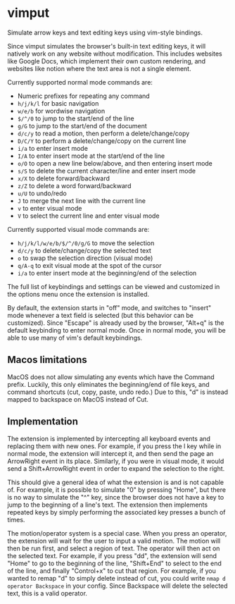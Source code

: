 # vimput

Simulate arrow keys and text editing keys using vim-style bindings.

Since vimput simulates the browser's built-in text editing keys, it
will natively work on any website without modification. This includes
websites like Google Docs, which implement their own custom rendering,
and websites like notion where the text area is not a single element.

Currently supported normal mode commands are:
- Numeric prefixes for repeating any command
- `h/j/k/l` for basic navigation
- `w/e/b` for wordwise navigation
- `$/^/0` to jump to the start/end of the line
- `g/G` to jump to the start/end of the document
- `d/c/y` to read a motion, then perform a delete/change/copy
- `D/C/Y` to perform a delete/change/copy on the current line
- `i/a` to enter insert mode
- `I/A` to enter insert mode at the start/end of the line
- `o/O` to open a new line below/above, and then entering insert mode
- `s/S` to delete the current character/line and enter insert mode
- `x/X` to delete forward/backward
- `z/Z` to delete a word forward/backward
- `u/U` to undo/redo
- `J` to merge the next line with the current line
- `v` to enter visual mode
- `V` to select the current line and enter visual mode

Currently supported visual mode commands are:
- `h/j/k/l/w/e/b/$/^/0/g/G` to move the selection
- `d/c/y` to delete/change/copy the selected text
- `o` to swap the selection direction (visual mode)
- `q/A-q` to exit visual mode at the spot of the cursor
- `i/a` to enter insert mode at the beginning/end of the selection

The full list of keybindings and settings can be viewed and customized
in the options menu once the extension is installed.

By default, the extension starts in "off" mode, and switches to
"insert" mode whenever a text field is selected (but this behavior can
be customized). Since "Escape" is already used by the browser, "Alt+q"
is the default keybinding to enter normal mode. Once in normal mode,
you will be able to use many of vim's default keybindings.


## Macos limitations

MacOS does not allow simulating any events which have the Command
prefix. Luckily, this only eliminates the beginning/end of file keys,
and command shortcuts (cut, copy, paste, undo redo.) Due to this, "d"
is instead mapped to backspace on MacOS instead of Cut.


## Implementation

The extension is implemented by intercepting all keyboard events and
replacing them with new ones. For example, if you press the l key
while in normal mode, the extension will intercept it, and then send
the page an ArrowRight event in its place. Similarly, if you were in
visual mode, it would send a Shift+ArrowRight event in order to expand
the selection to the right.

This should give a general idea of what the extension is and is not
capable of. For example, it is possible to simulate "0" by pressing
"Home", but there is no way to simulate the "^" key, since the browser
does not have a key to jump to the beginning of a line's text. The
extension then implements repeated keys by simply performing the
associated key presses a bunch of times.

The motion/operator system is a special case. When you press an
operator, the extension will wait for the user to input a valid
motion. The motion will then be run first, and select a region of
text. The operator will then act on the selected text. For example, if
you press "dd", the extension will send "Home" to go to the beginning
of the line, "Shift+End" to select to the end of the line, and finally
"Control+x" to cut that region. For example, if you wanted to remap
"d" to simply delete instead of cut, you could write `nmap d operator
Backspace` in your config. Since Backspace will delete the selected
text, this is a valid operator.




